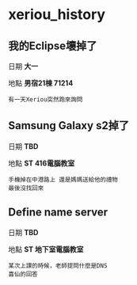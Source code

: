 # xeriou_history

## 我的Eclipse壞掉了
日期 **大一**

地點 **男宿21棟 71214**
```
有一天Xeriou突然跑來詢問
```

## Samsung Galaxy s2掉了
日期 **TBD**

地點 **ST 416電腦教室**
```
手機掉在中港路上 還是媽媽送給他的禮物
最後沒找回來
```

## Define name server
日期 **TBD**

地點 **ST 地下室電腦教室**
```
某次上課的時候，老師提問什麼是DNS
喜仙的回答
```
